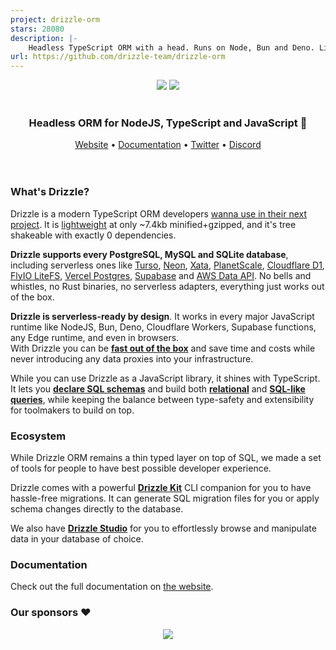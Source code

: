 ```yaml
---
project: drizzle-orm
stars: 28080
description: |-
    Headless TypeScript ORM with a head. Runs on Node, Bun and Deno. Lives on the Edge and yes, it's a JavaScript ORM too 😅
url: https://github.com/drizzle-team/drizzle-orm
---
```


<div align="center">
  <img src="./misc/readme/logo-github-sq-dark.svg#gh-dark-mode-only" />
  <img src="./misc/readme/logo-github-sq-light.svg#gh-light-mode-only" />
</div>

<br/>
<div align="center">
  <h3>Headless ORM for NodeJS, TypeScript and JavaScript 🚀</h3>
  <a href="https://orm.drizzle.team">Website</a> •
  <a href="https://orm.drizzle.team/docs/overview">Documentation</a> •
  <a href="https://x.com/drizzleorm">Twitter</a> •
  <a href="https://driz.link/discord">Discord</a>
</div>

<br/>
<br/>

### What's Drizzle?
Drizzle is a modern TypeScript ORM developers [wanna use in their next project](https://stateofdb.com/tools/drizzle). 
It is [lightweight](https://bundlephobia.com/package/drizzle-orm) at only ~7.4kb minified+gzipped, and it's tree shakeable with exactly 0 dependencies. 

**Drizzle supports every PostgreSQL, MySQL and SQLite database**, including serverless ones like [Turso](https://orm.drizzle.team/docs/get-started-sqlite#turso), [Neon](https://orm.drizzle.team/docs/get-started-postgresql#neon), [Xata](xata.io), [PlanetScale](https://orm.drizzle.team/docs/get-started-mysql#planetscale), [Cloudflare D1](https://orm.drizzle.team/docs/get-started-sqlite#cloudflare-d1), [FlyIO LiteFS](https://fly.io/docs/litefs/), [Vercel Postgres](https://orm.drizzle.team/docs/get-started-postgresql#vercel-postgres), [Supabase](https://orm.drizzle.team/docs/get-started-postgresql#supabase) and [AWS Data API](https://orm.drizzle.team/docs/get-started-postgresql#aws-data-api). No bells and whistles, no Rust binaries, no serverless adapters, everything just works out of the box.

**Drizzle is serverless-ready by design**. It works in every major JavaScript runtime like NodeJS, Bun, Deno, Cloudflare Workers, Supabase functions, any Edge runtime, and even in browsers.  
With Drizzle you can be [**fast out of the box**](https://orm.drizzle.team/benchmarks) and save time and costs while never introducing any data proxies into your infrastructure. 

While you can use Drizzle as a JavaScript library, it shines with TypeScript. It lets you [**declare SQL schemas**](https://orm.drizzle.team/docs/sql-schema-declaration) and build both [**relational**](https://orm.drizzle.team/docs/rqb) and [**SQL-like queries**](https://orm.drizzle.team/docs/select), while keeping the balance between type-safety and extensibility for toolmakers to build on top.  

### Ecosystem
While Drizzle ORM remains a thin typed layer on top of SQL, we made a set of tools for people to have best possible developer experience.  
  
Drizzle comes with a powerful [**Drizzle Kit**](https://orm.drizzle.team/kit-docs/overview) CLI companion for you to have hassle-free migrations. It can generate SQL migration files for you or apply schema changes directly to the database.  
  
We also have [**Drizzle Studio**](https://orm.drizzle.team/drizzle-studio/overview) for you to effortlessly browse and manipulate data in your database of choice.

### Documentation
Check out the full documentation on [the website](https://orm.drizzle.team/docs/overview).

### Our sponsors ❤️
<p align="center">
<a href="https://drizzle.team" target="_blank">
<img src='https://api.drizzle.team/v2/sponsors/svg'/>
</a>
</p>

